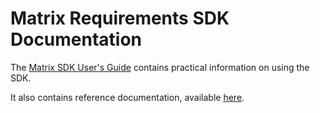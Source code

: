 # Matrix Requirements SDK Documentation

The [Matrix SDK User's Guide](https://matrixrequirements.github.io/matrix-sdk-docs/)
contains practical information on using the SDK.

It also contains reference documentation, available
[here](https://matrixrequirements.github.io/matrix-sdk-docs/reference/).
